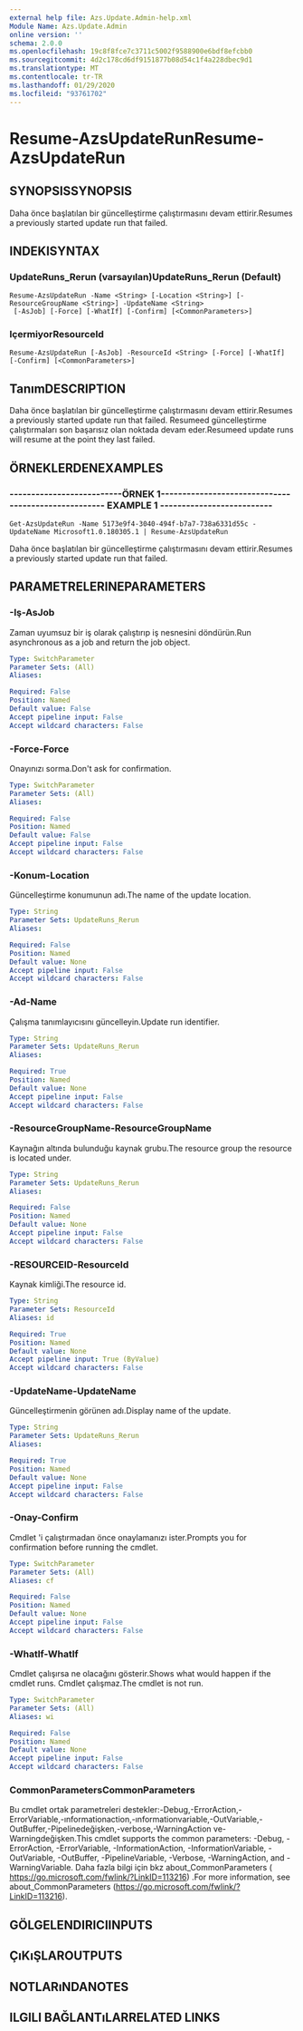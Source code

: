 ```yaml
---
external help file: Azs.Update.Admin-help.xml
Module Name: Azs.Update.Admin
online version: ''
schema: 2.0.0
ms.openlocfilehash: 19c8f8fce7c3711c5002f9588900e6bdf8efcbb0
ms.sourcegitcommit: 4d2c178cd6df9151877b08d54c1f4a228dbec9d1
ms.translationtype: MT
ms.contentlocale: tr-TR
ms.lasthandoff: 01/29/2020
ms.locfileid: "93761702"
---
```

# <span data-ttu-id="84be8-101">Resume-AzsUpdateRun</span><span class="sxs-lookup"><span data-stu-id="84be8-101">Resume-AzsUpdateRun</span></span>

## <span data-ttu-id="84be8-102">SYNOPSIS</span><span class="sxs-lookup"><span data-stu-id="84be8-102">SYNOPSIS</span></span>
<span data-ttu-id="84be8-103">Daha önce başlatılan bir güncelleştirme çalıştırmasını devam ettirir.</span><span class="sxs-lookup"><span data-stu-id="84be8-103">Resumes a previously started update run that failed.</span></span>

## <span data-ttu-id="84be8-104">INDEKI</span><span class="sxs-lookup"><span data-stu-id="84be8-104">SYNTAX</span></span>

### <span data-ttu-id="84be8-105">UpdateRuns_Rerun (varsayılan)</span><span class="sxs-lookup"><span data-stu-id="84be8-105">UpdateRuns_Rerun (Default)</span></span>
```
Resume-AzsUpdateRun -Name <String> [-Location <String>] [-ResourceGroupName <String>] -UpdateName <String>
 [-AsJob] [-Force] [-WhatIf] [-Confirm] [<CommonParameters>]
```

### <span data-ttu-id="84be8-106">Içermiyor</span><span class="sxs-lookup"><span data-stu-id="84be8-106">ResourceId</span></span>
```
Resume-AzsUpdateRun [-AsJob] -ResourceId <String> [-Force] [-WhatIf] [-Confirm] [<CommonParameters>]
```

## <span data-ttu-id="84be8-107">Tanım</span><span class="sxs-lookup"><span data-stu-id="84be8-107">DESCRIPTION</span></span>
<span data-ttu-id="84be8-108">Daha önce başlatılan bir güncelleştirme çalıştırmasını devam ettirir.</span><span class="sxs-lookup"><span data-stu-id="84be8-108">Resumes a previously started update run that failed.</span></span> <span data-ttu-id="84be8-109">Resumeed güncelleştirme çalıştırmaları son başarısız olan noktada devam eder.</span><span class="sxs-lookup"><span data-stu-id="84be8-109">Resumeed update runs will resume at the point they last failed.</span></span>

## <span data-ttu-id="84be8-110">ÖRNEKLERDEN</span><span class="sxs-lookup"><span data-stu-id="84be8-110">EXAMPLES</span></span>

### <span data-ttu-id="84be8-111">--------------------------ÖRNEK 1--------------------------</span><span class="sxs-lookup"><span data-stu-id="84be8-111">-------------------------- EXAMPLE 1 --------------------------</span></span>
```
Get-AzsUpdateRun -Name 5173e9f4-3040-494f-b7a7-738a6331d55c -UpdateName Microsoft1.0.180305.1 | Resume-AzsUpdateRun
```

<span data-ttu-id="84be8-112">Daha önce başlatılan bir güncelleştirme çalıştırmasını devam ettirir.</span><span class="sxs-lookup"><span data-stu-id="84be8-112">Resumes a previously started update run that failed.</span></span>

## <span data-ttu-id="84be8-113">PARAMETRELERINE</span><span class="sxs-lookup"><span data-stu-id="84be8-113">PARAMETERS</span></span>

### <span data-ttu-id="84be8-114">-Iş</span><span class="sxs-lookup"><span data-stu-id="84be8-114">-AsJob</span></span>
<span data-ttu-id="84be8-115">Zaman uyumsuz bir iş olarak çalıştırıp iş nesnesini döndürün.</span><span class="sxs-lookup"><span data-stu-id="84be8-115">Run asynchronous as a job and return the job object.</span></span>

```yaml
Type: SwitchParameter
Parameter Sets: (All)
Aliases: 

Required: False
Position: Named
Default value: False
Accept pipeline input: False
Accept wildcard characters: False
```

### <span data-ttu-id="84be8-116">-Force</span><span class="sxs-lookup"><span data-stu-id="84be8-116">-Force</span></span>
<span data-ttu-id="84be8-117">Onayınızı sorma.</span><span class="sxs-lookup"><span data-stu-id="84be8-117">Don't ask for confirmation.</span></span>

```yaml
Type: SwitchParameter
Parameter Sets: (All)
Aliases: 

Required: False
Position: Named
Default value: False
Accept pipeline input: False
Accept wildcard characters: False
```

### <span data-ttu-id="84be8-118">-Konum</span><span class="sxs-lookup"><span data-stu-id="84be8-118">-Location</span></span>
<span data-ttu-id="84be8-119">Güncelleştirme konumunun adı.</span><span class="sxs-lookup"><span data-stu-id="84be8-119">The name of the update location.</span></span>

```yaml
Type: String
Parameter Sets: UpdateRuns_Rerun
Aliases: 

Required: False
Position: Named
Default value: None
Accept pipeline input: False
Accept wildcard characters: False
```

### <span data-ttu-id="84be8-120">-Ad</span><span class="sxs-lookup"><span data-stu-id="84be8-120">-Name</span></span>
<span data-ttu-id="84be8-121">Çalışma tanımlayıcısını güncelleyin.</span><span class="sxs-lookup"><span data-stu-id="84be8-121">Update run identifier.</span></span>

```yaml
Type: String
Parameter Sets: UpdateRuns_Rerun
Aliases: 

Required: True
Position: Named
Default value: None
Accept pipeline input: False
Accept wildcard characters: False
```

### <span data-ttu-id="84be8-122">-ResourceGroupName</span><span class="sxs-lookup"><span data-stu-id="84be8-122">-ResourceGroupName</span></span>
<span data-ttu-id="84be8-123">Kaynağın altında bulunduğu kaynak grubu.</span><span class="sxs-lookup"><span data-stu-id="84be8-123">The resource group the resource is located under.</span></span>

```yaml
Type: String
Parameter Sets: UpdateRuns_Rerun
Aliases: 

Required: False
Position: Named
Default value: None
Accept pipeline input: False
Accept wildcard characters: False
```

### <span data-ttu-id="84be8-124">-RESOURCEID</span><span class="sxs-lookup"><span data-stu-id="84be8-124">-ResourceId</span></span>
<span data-ttu-id="84be8-125">Kaynak kimliği.</span><span class="sxs-lookup"><span data-stu-id="84be8-125">The resource id.</span></span>

```yaml
Type: String
Parameter Sets: ResourceId
Aliases: id

Required: True
Position: Named
Default value: None
Accept pipeline input: True (ByValue)
Accept wildcard characters: False
```

### <span data-ttu-id="84be8-126">-UpdateName</span><span class="sxs-lookup"><span data-stu-id="84be8-126">-UpdateName</span></span>
<span data-ttu-id="84be8-127">Güncelleştirmenin görünen adı.</span><span class="sxs-lookup"><span data-stu-id="84be8-127">Display name of the update.</span></span>

```yaml
Type: String
Parameter Sets: UpdateRuns_Rerun
Aliases: 

Required: True
Position: Named
Default value: None
Accept pipeline input: False
Accept wildcard characters: False
```

### <span data-ttu-id="84be8-128">-Onay</span><span class="sxs-lookup"><span data-stu-id="84be8-128">-Confirm</span></span>
<span data-ttu-id="84be8-129">Cmdlet 'i çalıştırmadan önce onaylamanızı ister.</span><span class="sxs-lookup"><span data-stu-id="84be8-129">Prompts you for confirmation before running the cmdlet.</span></span>

```yaml
Type: SwitchParameter
Parameter Sets: (All)
Aliases: cf

Required: False
Position: Named
Default value: None
Accept pipeline input: False
Accept wildcard characters: False
```

### <span data-ttu-id="84be8-130">-WhatIf</span><span class="sxs-lookup"><span data-stu-id="84be8-130">-WhatIf</span></span>
<span data-ttu-id="84be8-131">Cmdlet çalışırsa ne olacağını gösterir.</span><span class="sxs-lookup"><span data-stu-id="84be8-131">Shows what would happen if the cmdlet runs.</span></span>
<span data-ttu-id="84be8-132">Cmdlet çalışmaz.</span><span class="sxs-lookup"><span data-stu-id="84be8-132">The cmdlet is not run.</span></span>

```yaml
Type: SwitchParameter
Parameter Sets: (All)
Aliases: wi

Required: False
Position: Named
Default value: None
Accept pipeline input: False
Accept wildcard characters: False
```

### <span data-ttu-id="84be8-133">CommonParameters</span><span class="sxs-lookup"><span data-stu-id="84be8-133">CommonParameters</span></span>
<span data-ttu-id="84be8-134">Bu cmdlet ortak parametreleri destekler:-Debug,-ErrorAction,-ErrorVariable,-ınformationaction,-ınformationvariable,-OutVariable,-OutBuffer,-Pipelinedeğişken,-verbose,-WarningAction ve-Warningdeğişken.</span><span class="sxs-lookup"><span data-stu-id="84be8-134">This cmdlet supports the common parameters: -Debug, -ErrorAction, -ErrorVariable, -InformationAction, -InformationVariable, -OutVariable, -OutBuffer, -PipelineVariable, -Verbose, -WarningAction, and -WarningVariable.</span></span> <span data-ttu-id="84be8-135">Daha fazla bilgi için bkz about_CommonParameters ( https://go.microsoft.com/fwlink/?LinkID=113216) .</span><span class="sxs-lookup"><span data-stu-id="84be8-135">For more information, see about_CommonParameters (https://go.microsoft.com/fwlink/?LinkID=113216).</span></span>

## <span data-ttu-id="84be8-136">GÖLGELENDIRICI</span><span class="sxs-lookup"><span data-stu-id="84be8-136">INPUTS</span></span>

## <span data-ttu-id="84be8-137">ÇıKıŞLAR</span><span class="sxs-lookup"><span data-stu-id="84be8-137">OUTPUTS</span></span>

## <span data-ttu-id="84be8-138">NOTLARıNDA</span><span class="sxs-lookup"><span data-stu-id="84be8-138">NOTES</span></span>

## <span data-ttu-id="84be8-139">ILGILI BAĞLANTıLAR</span><span class="sxs-lookup"><span data-stu-id="84be8-139">RELATED LINKS</span></span>

